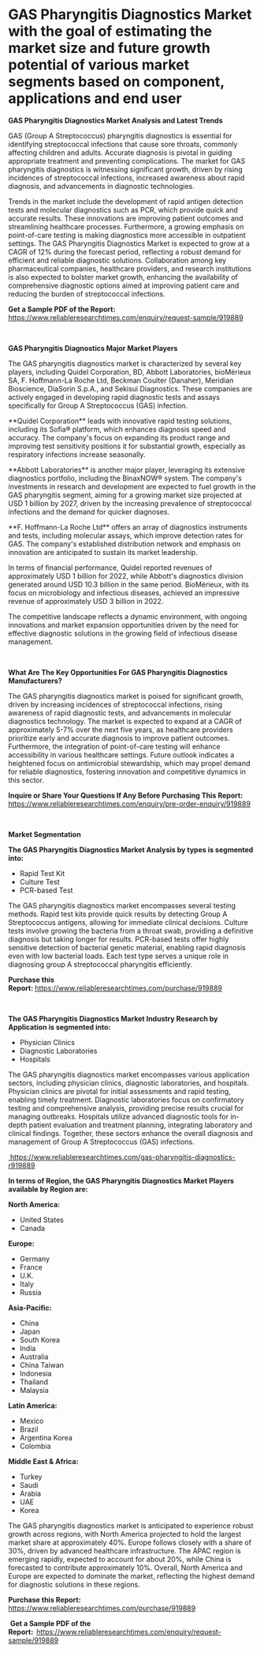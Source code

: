 <p><h1>GAS Pharyngitis Diagnostics Market with the goal of estimating the market size and future growth potential of various market segments based on component, applications and end user</h1></p><p><strong>GAS Pharyngitis Diagnostics Market Analysis and Latest Trends</strong></p>
<p><p>GAS (Group A Streptococcus) pharyngitis diagnostics is essential for identifying streptococcal infections that cause sore throats, commonly affecting children and adults. Accurate diagnosis is pivotal in guiding appropriate treatment and preventing complications. The market for GAS pharyngitis diagnostics is witnessing significant growth, driven by rising incidences of streptococcal infections, increased awareness about rapid diagnosis, and advancements in diagnostic technologies. </p><p>Trends in the market include the development of rapid antigen detection tests and molecular diagnostics such as PCR, which provide quick and accurate results. These innovations are improving patient outcomes and streamlining healthcare processes. Furthermore, a growing emphasis on point-of-care testing is making diagnostics more accessible in outpatient settings. The GAS Pharyngitis Diagnostics Market is expected to grow at a CAGR of 12% during the forecast period, reflecting a robust demand for efficient and reliable diagnostic solutions. Collaboration among key pharmaceutical companies, healthcare providers, and research institutions is also expected to bolster market growth, enhancing the availability of comprehensive diagnostic options aimed at improving patient care and reducing the burden of streptococcal infections.</p></p>
<p><strong>Get a Sample PDF of the Report:&nbsp;</strong> <a href="https://www.reliableresearchtimes.com/enquiry/request-sample/919889?utm_campaign=3279&utm_medium=2&utm_source=Github&utm_content=ia&utm_term=18042025&utm_id=gas-pharyngitis-diagnostics">https://www.reliableresearchtimes.com/enquiry/request-sample/919889</a></p>
<p>&nbsp;</p>
<p><strong>GAS Pharyngitis Diagnostics Major Market Players</strong></p>
<p><p>The GAS pharyngitis diagnostics market is characterized by several key players, including Quidel Corporation, BD, Abbott Laboratories, bioMérieux SA, F. Hoffmann-La Roche Ltd, Beckman Coulter (Danaher), Meridian Bioscience, DiaSorin S.p.A., and Sekisui Diagnostics. These companies are actively engaged in developing rapid diagnostic tests and assays specifically for Group A Streptococcus (GAS) infection.</p><p>**Quidel Corporation** leads with innovative rapid testing solutions, including its Sofia® platform, which enhances diagnosis speed and accuracy. The company's focus on expanding its product range and improving test sensitivity positions it for substantial growth, especially as respiratory infections increase seasonally.</p><p>**Abbott Laboratories** is another major player, leveraging its extensive diagnostics portfolio, including the BinaxNOW® system. The company's investments in research and development are expected to fuel growth in the GAS pharyngitis segment, aiming for a growing market size projected at USD 1 billion by 2027, driven by the increasing prevalence of streptococcal infections and the demand for quicker diagnoses.</p><p>**F. Hoffmann-La Roche Ltd** offers an array of diagnostics instruments and tests, including molecular assays, which improve detection rates for GAS. The company's established distribution network and emphasis on innovation are anticipated to sustain its market leadership.</p><p>In terms of financial performance, Quidel reported revenues of approximately USD 1 billion for 2022, while Abbott's diagnostics division generated around USD 10.3 billion in the same period. BioMérieux, with its focus on microbiology and infectious diseases, achieved an impressive revenue of approximately USD 3 billion in 2022. </p><p>The competitive landscape reflects a dynamic environment, with ongoing innovations and market expansion opportunities driven by the need for effective diagnostic solutions in the growing field of infectious disease management.</p></p>
<p>&nbsp;</p>
<p><strong>What Are The Key Opportunities For GAS Pharyngitis Diagnostics Manufacturers?</strong></p>
<p><p>The GAS pharyngitis diagnostics market is poised for significant growth, driven by increasing incidences of streptococcal infections, rising awareness of rapid diagnostic tests, and advancements in molecular diagnostics technology. The market is expected to expand at a CAGR of approximately 5-7% over the next five years, as healthcare providers prioritize early and accurate diagnosis to improve patient outcomes. Furthermore, the integration of point-of-care testing will enhance accessibility in various healthcare settings. Future outlook indicates a heightened focus on antimicrobial stewardship, which may propel demand for reliable diagnostics, fostering innovation and competitive dynamics in this sector.</p></p>
<p><strong>Inquire or Share Your Questions If Any Before Purchasing This Report:</strong> <a href="https://www.reliableresearchtimes.com/enquiry/pre-order-enquiry/919889?utm_campaign=3279&utm_medium=2&utm_source=Github&utm_content=ia&utm_term=18042025&utm_id=gas-pharyngitis-diagnostics">https://www.reliableresearchtimes.com/enquiry/pre-order-enquiry/919889</a></p>
<p>&nbsp;</p>
<p><strong>Market Segmentation</strong></p>
<p><strong>The GAS Pharyngitis Diagnostics Market Analysis by types is segmented into:</strong></p>
<p><ul><li>Rapid Test Kit</li><li>Culture Test</li><li>PCR-based Test</li></ul></p>
<p><p>The GAS pharyngitis diagnostics market encompasses several testing methods. Rapid test kits provide quick results by detecting Group A Streptococcus antigens, allowing for immediate clinical decisions. Culture tests involve growing the bacteria from a throat swab, providing a definitive diagnosis but taking longer for results. PCR-based tests offer highly sensitive detection of bacterial genetic material, enabling rapid diagnosis even with low bacterial loads. Each test type serves a unique role in diagnosing group A streptococcal pharyngitis efficiently.</p></p>
<p><strong>Purchase this Report:&nbsp;</strong><a href="https://www.reliableresearchtimes.com/purchase/919889?utm_campaign=3279&utm_medium=2&utm_source=Github&utm_content=ia&utm_term=18042025&utm_id=gas-pharyngitis-diagnostics">https://www.reliableresearchtimes.com/purchase/919889</a></p>
<p>&nbsp;</p>
<p><strong>The GAS Pharyngitis Diagnostics Market Industry Research by Application is segmented into:</strong></p>
<p><ul><li>Physician Clinics</li><li>Diagnostic Laboratories</li><li>Hospitals</li></ul></p>
<p><p>The GAS pharyngitis diagnostics market encompasses various application sectors, including physician clinics, diagnostic laboratories, and hospitals. Physician clinics are pivotal for initial assessments and rapid testing, enabling timely treatment. Diagnostic laboratories focus on confirmatory testing and comprehensive analysis, providing precise results crucial for managing outbreaks. Hospitals utilize advanced diagnostic tools for in-depth patient evaluation and treatment planning, integrating laboratory and clinical findings. Together, these sectors enhance the overall diagnosis and management of Group A Streptococcus (GAS) infections.</p></p>
<p><a href="https://www.reliableresearchtimes.com/gas-pharyngitis-diagnostics-r919889?utm_campaign=3279&utm_medium=2&utm_source=Github&utm_content=ia&utm_term=18042025&utm_id=gas-pharyngitis-diagnostics">&nbsp;https://www.reliableresearchtimes.com/gas-pharyngitis-diagnostics-r919889</a></p>
<p><strong>In terms of Region, the GAS Pharyngitis Diagnostics Market Players available by Region are:</strong></p>
<p>
    <p> <strong> North America: </strong>
        <ul>
            <li>United States</li>
            <li>Canada</li>
        </ul>
        </p> 
    <p> <strong> Europe: </strong>
        <ul>
            <li>Germany</li>
            <li>France</li>
            <li>U.K.</li>
            <li>Italy</li>
            <li>Russia</li>
        </ul>
        </p> 
    <p> <strong> Asia-Pacific: </strong>
        <ul>
            <li>China</li>
            <li>Japan</li>
            <li>South Korea</li>
            <li>India</li>
            <li>Australia</li>
            <li>China Taiwan</li>
            <li>Indonesia</li>
            <li>Thailand</li>
            <li>Malaysia</li>
        </ul>
        </p> 
    <p> <strong> Latin America: </strong>
        <ul>
            <li>Mexico</li>
            <li>Brazil</li>
            <li>Argentina Korea</li>
            <li>Colombia</li>
        </ul>
        </p> 
    <p> <strong> Middle East & Africa: </strong>
        <ul>
            <li>Turkey</li>
            <li>Saudi</li>
            <li>Arabia</li>
            <li>UAE</li>
            <li>Korea</li>
        </ul>
    </p>
    </p>
<p><p>The GAS pharyngitis diagnostics market is anticipated to experience robust growth across regions, with North America projected to hold the largest market share at approximately 40%. Europe follows closely with a share of 30%, driven by advanced healthcare infrastructure. The APAC region is emerging rapidly, expected to account for about 20%, while China is forecasted to contribute approximately 10%. Overall, North America and Europe are expected to dominate the market, reflecting the highest demand for diagnostic solutions in these regions.</p></p>
<p><strong>Purchase this Report: </strong><a href="https://www.reliableresearchtimes.com/purchase/919889?utm_campaign=3279&utm_medium=2&utm_source=Github&utm_content=ia&utm_term=18042025&utm_id=gas-pharyngitis-diagnostics">https://www.reliableresearchtimes.com/purchase/919889</a></p>
<p>&nbsp;<strong>Get a Sample PDF of the Report:&nbsp;&nbsp;</strong><a href="https://www.reliableresearchtimes.com/enquiry/request-sample/919889?utm_campaign=3279&utm_medium=2&utm_source=Github&utm_content=ia&utm_term=18042025&utm_id=gas-pharyngitis-diagnostics">https://www.reliableresearchtimes.com/enquiry/request-sample/919889</a></p>
<p><strong></strong></p>
<p><p></p><p></p><p></p></p>